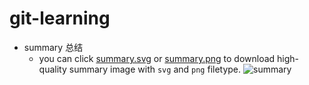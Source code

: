# git-learning


- summary 总结
  - you can click [summary.svg](./summary.svg) or [summary.png](summary.png) to download high-quality summary image with `svg` and `png` filetype. 
![summary](./summary.svg)


